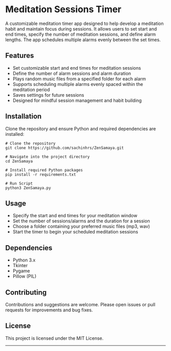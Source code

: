 # Meditation Sessions Timer

A customizable meditation timer app designed to help develop a meditation habit and maintain focus during sessions. It allows users to set start and end times, specify the number of meditation sessions, and define alarm lengths. The app schedules multiple alarms evenly between the set times.

## Features

- Set customizable start and end times for meditation sessions  
- Define the number of alarm sessions and alarm duration  
- Plays random music files from a specified folder for each alarm  
- Supports scheduling multiple alarms evenly spaced within the meditation period  
- Saves settings for future sessions  
- Designed for mindful session management and habit building  

## Installation

Clone the repository and ensure Python and required dependencies are installed:

```
# Clone the repository
git clone https://github.com/sachinhrs/ZenSamaya.git

# Navigate into the project directory
cd ZenSamaya

# Install required Python packages
pip install -r requirements.txt

# Run Script
python3 ZenSamaya.py
```

## Usage

- Specify the start and end times for your meditation window  
- Set the number of sessions/alarms and the duration for a session  
- Choose a folder containing your preferred music files (mp3, wav)  
- Start the timer to begin your scheduled meditation sessions

## Dependencies

- Python 3.x  
- Tkinter  
- Pygame  
- Pillow (PIL)  

## Contributing

Contributions and suggestions are welcome. Please open issues or pull requests for improvements and bug fixes.

## License

This project is licensed under the MIT License.

---
